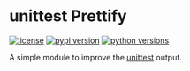 # unittest Prettify

[![license](https://img.shields.io/pypi/l/unittest-prettify.svg)](https://pypi.org/project/django-test-prettify/)
[![pypi version](https://img.shields.io/pypi/v/unittest-prettify.svg)](https://pypi.org/project/django-test-prettify/)
[![python versions](https://img.shields.io/pypi/pyversions/unittest-prettify.svg)](https://pypi.org/project/django-test-prettify/)


A simple module to improve the [unittest](https://docs.python.org/3/library/unittest.html) output.

